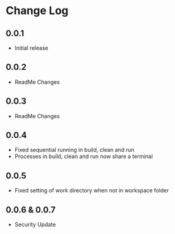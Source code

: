 # Change Log

## 0.0.1

- Initial release

## 0.0.2

- ReadMe Changes

## 0.0.3

- ReadMe Changes

## 0.0.4

- Fixed sequential running in build, clean and run
- Processes in build, clean and run now share a terminal

## 0.0.5

- Fixed setting of work directory when not in workspace folder

## 0.0.6 & 0.0.7

- Security Update
